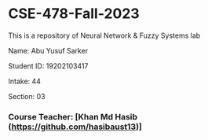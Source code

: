 # CSE-478-Fall-2023
This is a repository of Neural Network &amp; Fuzzy Systems lab


Name: Abu Yusuf Sarker

Student ID: 19202103417

Intake: 44

Section: 03

### Course Teacher: [Khan Md Hasib (https://github.com/hasibaust13)]
